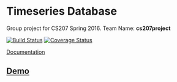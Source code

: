 
Timeseries Database
====================
Group project for CS207 Spring 2016. Team Name: **cs207project**

[![Build Status](https://travis-ci.org/CS207Project/cs207project.svg?branch=master)](https://travis-ci.org/CS207Project/cs207project)
[![Coverage Status](https://coveralls.io/repos/github/CS207Project/cs207project/badge.svg?branch=master)](https://coveralls.io/github/CS207Project/cs207project?branch=master)

[Documentation](http://cs207project.github.io/cs207project/)

[Demo](https://github.com/CS207Project/cs207project/blob/master/tests/web_server_testing.ipynb)
-------------
